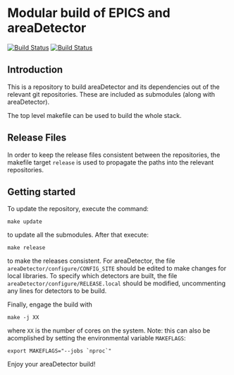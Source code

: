 # Modular build of EPICS and areaDetector

[![Build Status](https://dev.azure.com/nsls-ii/epics-modules/_apis/build/status/NSLS-II.epics-modules?branchName=master&jobName=Linux)](https://dev.azure.com/nsls-ii/epics-modules/_build/latest?definitionId=1&branchName=master&jobName=Linux)
[![Build Status](https://dev.azure.com/nsls-ii/epics-modules/_apis/build/status/NSLS-II.epics-modules?branchName=master&jobName=Linux)](https://dev.azure.com/nsls-ii/epics-modules/_build/latest?definitionId=2&branchName=master&jobName=Windows)

## Introduction 

This is a repository to build areaDetector and its dependencies out of the relevant 
git repositories. These are included as submodules (along with areaDetector). 

The top level makefile can be used to build the whole stack. 

## Release Files

In order to keep the release files consistent between the repositories, the makefile
target `release` is used to propagate the paths into the relevant repositories. 

## Getting started

To update the repository, execute the command:
```
make update
```
to update all the submodules. After that execute:
```
make release
```
to make the releases consistent. For areaDetector, the file `areaDetector/configure/CONFIG_SITE`
should be edited to make changes for local libraries. To specify which detectors are built, the 
file `areaDetector/configure/RELEASE.local` should be modified, uncommenting any lines for
detectors to be build.

Finally, engage the build with
```
make -j XX
```
where `XX` is the number of cores on the system. Note: this can also be acomplished by setting the 
environmental variable `MAKEFLAGS`:
```
export MAKEFLAGS="--jobs `nproc`"
```

Enjoy your areaDetector build!

